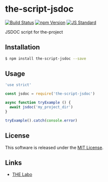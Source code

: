 the-script-jsdoc
==========

<!---
This file is generated by ape-tmpl. Do not update manually.
--->

<!-- Badge Start -->
<a name="badges"></a>

[![Build Status][bd_travis_shield_url]][bd_travis_url]
[![npm Version][bd_npm_shield_url]][bd_npm_url]
[![JS Standard][bd_standard_shield_url]][bd_standard_url]

[bd_repo_url]: https://github.com/the-labo/the-script-jsdoc
[bd_travis_url]: http://travis-ci.org/the-labo/the-script-jsdoc
[bd_travis_shield_url]: http://img.shields.io/travis/the-labo/the-script-jsdoc.svg?style=flat
[bd_travis_com_url]: http://travis-ci.com/the-labo/the-script-jsdoc
[bd_travis_com_shield_url]: https://api.travis-ci.com/the-labo/the-script-jsdoc.svg?token=
[bd_license_url]: https://github.com/the-labo/the-script-jsdoc/blob/master/LICENSE
[bd_codeclimate_url]: http://codeclimate.com/github/the-labo/the-script-jsdoc
[bd_codeclimate_shield_url]: http://img.shields.io/codeclimate/github/the-labo/the-script-jsdoc.svg?style=flat
[bd_codeclimate_coverage_shield_url]: http://img.shields.io/codeclimate/coverage/github/the-labo/the-script-jsdoc.svg?style=flat
[bd_gemnasium_url]: https://gemnasium.com/the-labo/the-script-jsdoc
[bd_gemnasium_shield_url]: https://gemnasium.com/the-labo/the-script-jsdoc.svg
[bd_npm_url]: http://www.npmjs.org/package/the-script-jsdoc
[bd_npm_shield_url]: http://img.shields.io/npm/v/the-script-jsdoc.svg?style=flat
[bd_standard_url]: http://standardjs.com/
[bd_standard_shield_url]: https://img.shields.io/badge/code%20style-standard-brightgreen.svg

<!-- Badge End -->


<!-- Description Start -->
<a name="description"></a>

JSDOC script for the-project

<!-- Description End -->


<!-- Overview Start -->
<a name="overview"></a>



<!-- Overview End -->


<!-- Sections Start -->
<a name="sections"></a>

<!-- Section from "doc/guides/01.Installation.md.hbs" Start -->

<a name="section-doc-guides-01-installation-md"></a>

Installation
-----

```bash
$ npm install the-script-jsdoc --save
```


<!-- Section from "doc/guides/01.Installation.md.hbs" End -->

<!-- Section from "doc/guides/02.Usage.md.hbs" Start -->

<a name="section-doc-guides-02-usage-md"></a>

Usage
---------

```javascript
'use strict'

const jsdoc = require('the-script-jsdoc')

async function tryExample () {
  await jsdoc('my_project_dir')
}

tryExample().catch(console.error)

```


<!-- Section from "doc/guides/02.Usage.md.hbs" End -->


<!-- Sections Start -->


<!-- LICENSE Start -->
<a name="license"></a>

License
-------
This software is released under the [MIT License](https://github.com/the-labo/the-script-jsdoc/blob/master/LICENSE).

<!-- LICENSE End -->


<!-- Links Start -->
<a name="links"></a>

Links
------

+ [THE Labo][t_h_e_labo_url]

[t_h_e_labo_url]: https://github.com/the-labo

<!-- Links End -->
